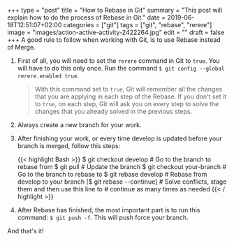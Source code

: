 +++
type = "post"
title = "How to Rebase in Git"
summary = "This post will explain how to do the process of Rebase in Git."
date = 2019-06-18T12:51:07+02:00
categories = ["git"]
tags = ["git", "rebase", "rerere"]
image = "images/action-active-activity-2422264.jpg"
edit = ""
draft = false
+++
A good rule to follow when working with Git, is to use Rebase instead of Merge.

1. First of all, you will need to set the `rerere` command in Git to `true`. You will have to do this only once. Run the command `$ git config --global rerere.enabled true`.

    > With this command set to `true`, Git will remember all the changes that you are applying in each step of the Rebase. If you don't set it to `true`, on each step, Git will ask you on every step to solve the changes that you already solved in the previous steps.

2. Always create a new branch for your work.

3. After finishing your work, or every time develop is updated before your branch is merged, follow this steps:

    {{< highlight Bash >}}
$ git checkout develop     # Go to the branch to rebase from
$ git pull                 # Update the branch
$ git checkout your-branch # Go to the branch to rebase to
$ git rebase develop       # Rebase from develop to your branch
[$ git rebase --continue]  # Solve conflicts, stage them and then use this line to 
                           # continue as many times as needed
{{< / highlight >}}

4. After Rebase has finished, the most important part is to run this command: `$ git push -f`. This will push force your branch.

And that's it!